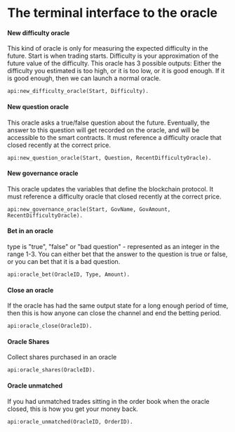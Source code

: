 The terminal interface to the oracle
=============


#### New difficulty oracle
This kind of oracle is only for measuring the expected difficulty in the future. Start is when trading starts. Difficulty is your approximation of the future value of the difficulty. This oracle has 3 possible outputs: Either the difficulty you estimated is too high, or it is too low, or it is good enough. If it is good enough, then we can launch a normal oracle.
```
api:new_difficulty_oracle(Start, Difficulty).
```

#### New question oracle
This oracle asks a true/false question about the future. Eventually, the answer to this question will get recorded on the oracle, and will be accessible to the smart contracts. It must reference a difficulty oracle that closed recently at the correct price.
```
api:new_question_oracle(Start, Question, RecentDifficultyOracle).
```

#### New governance oracle
This oracle updates the variables that define the blockchain protocol. It must reference a difficulty oracle that closed recently at the correct price.
```
api:new_governance_oracle(Start, GovName, GovAmount, RecentDifficultyOracle).
```

#### Bet in an oracle
type is "true", "false" or "bad question" - represented as an integer in the range 1-3.
You can either bet that the answer to the question is true or false, or you can bet that it is a bad question.
```
api:oracle_bet(OracleID, Type, Amount).
```

#### Close an oracle
If the oracle has had the same output state for a long enough period of time, then this is how anyone can close the channel and end the betting period.
```
api:oracle_close(OracleID).
```

#### Oracle Shares
Collect shares purchased in an oracle
```
api:oracle_shares(OracleID).
```

#### Oracle unmatched
If you had unmatched trades sitting in the order book when the oracle closed, this is how you get your money back.
```
api:oracle_unmatched(OracleID, OrderID).
```
